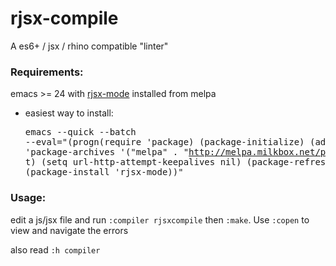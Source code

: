 # rjsx-compile

A es6+ / jsx / rhino compatible "linter"

### Requirements:

emacs >= 24 with [rjsx-mode](https://github.com/felipeochoa/rjsx-mode) installed from melpa
- easiest way to install: <pre>emacs --quick --batch --eval="(progn(require 'package) (package-initialize) (add-to-list 'package-archives '(\"melpa\" . \"http://melpa.milkbox.net/packages/\") t) (setq url-http-attempt-keepalives nil) (package-refresh-contents) (package-install 'rjsx-mode))"</pre>

### Usage:

edit a js/jsx file and run `:compiler rjsxcompile` then `:make`. Use `:copen` to view and navigate the errors

also read `:h compiler`
